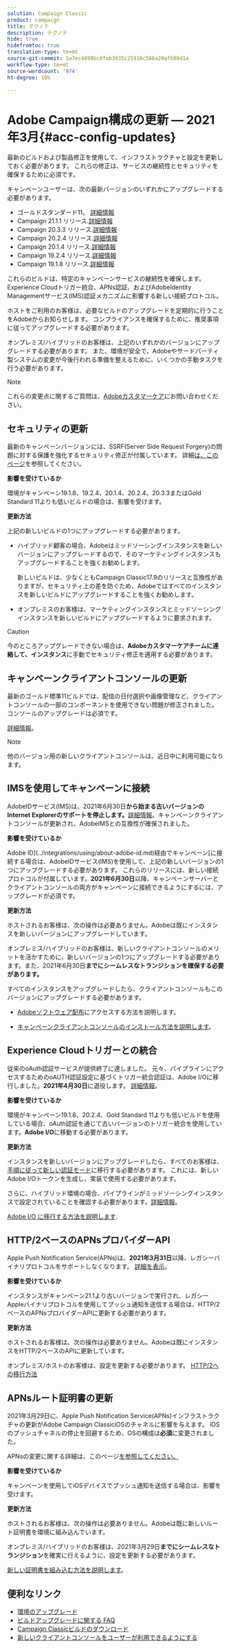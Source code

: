 ```yaml
---
solution: Campaign Classic
product: campaign
title: テクノテ
description: テクノテ
hide: true
hidefromtoc: true
translation-type: tm+mt
source-git-commit: 1a7ec4899bc0fab3935c25918c586a20afb88d1a
workflow-type: tm+mt
source-wordcount: '974'
ht-degree: 10%

---
```



# Adobe Campaign構成の更新 — 2021年3月{#acc-config-updates}

最新のビルドおよび製品修正を使用して、インフラストラクチャと設定を更新しておく必要があります。 これらの修正は、サービスの継続性とセキュリティを確保するために必須です。

キャンペーンユーザーは、次の最新バージョンのいずれかにアップグレードする必要があります。

* ゴールドスタンダード11。 [詳細情報](../rn/using/gold-standard.md)
* Campaign 21.1.1 リリース.[詳細情報](../rn/using/latest-release.md)
* Campaign 20.3.3 リリース.[詳細情報](../rn/using/release--20-3.md)
* Campaign 20.2.4 リリース.[詳細情報](../rn/using/release--20-2.md)
* Campaign 20.1.4 リリース.[詳細情報](../rn/using/release--20-1.md)
* Campaign 19.2.4 リリース.[詳細情報](../rn/using/release--19-2.md)
* Campaign 19.1.8 リリース.[詳細情報](../rn/using/release--19-1.md)

これらのビルドは、特定のキャンペーンサービスの継続性を確保します。Experience Cloudトリガー統合、APNs認証、およびAdobeIdentity Managementサービス(IMS)認証メカニズムに影響する新しい接続プロトコル。

ホストをご利用のお客様は、必要なビルドのアップグレードを定期的に行うことをAdobeからお知らせします。 コンプライアンスを確保するために、推奨事項に従ってアップグレードする必要があります。

オンプレミス/ハイブリッドのお客様は、上記のいずれかのバージョンにアップグレードする必要があります。 また、環境が安全で、Adobeやサードパーティ製システムの変更が今後行われる準備を整えるために、いくつかの手動タスクを行う必要があります。

>[!NOTE]
>
>これらの変更点に関するご質問は、[Adobeカスタマーケア](https://helpx.adobe.com/jp/enterprise/admin-guide.html/enterprise/using/support-for-experience-cloud.ug.html)にお問い合わせください。

## セキュリティの更新

最新のキャンペーンバージョンには、SSRF(Server Side Request Forgery)の問題に対する保護を強化するセキュリティ修正が付属しています。 詳細[は、このページ](https://helpx.adobe.com/jp/security/products/campaign/apsb21-04.html)を参照してください。

**影響を受けているか**

環境がキャンペーン19.1.8、19.2.4、20.1.4、20.2.4、20.3.3またはGold Standard 11よりも低いビルドの場合は、影響を受けます。

**更新方法**

上記の新しいビルドの1つにアップグレードする必要があります。

* ハイブリッド顧客の場合、Adobeはミッドソーシングインスタンスを新しいバージョンにアップグレードするので、そのマーケティングインスタンスもアップグレードすることを強くお勧めします。

   新しいビルドは、少なくともCampaign Classic17.9のリリースと互換性がありますが、セキュリティ上の差を防ぐため、Adobeではすべてのインスタンスを新しいビルドにアップグレードすることを強くお勧めします。 

* オンプレミスのお客様は、マーケティングインスタンスとミッドソーシングインスタンスを新しいビルドにアップグレードするように要求されます。

>[!CAUTION]
>
>今のところアップグレードできない場合は、**Adobeカスタマーケアチームに連絡して、インスタンス**&#x200B;に手動でセキュリティ修正を適用する必要があります。


## キャンペーンクライアントコンソールの更新

最新のゴールド標準11ビルドでは、配信の日付選択や画像管理など、クライアントコンソールの一部のコンポーネントを使用できない問題が修正されました。 コンソールのアップグレードは必須です。

[詳細情報](../rn/using/gold-standard.md)。

>[!NOTE]
>
>他のバージョン用の新しいクライアントコンソールは、近日中に利用可能になります。

## IMSを使用してキャンペーンに接続

AdobeIDサービス(IMS)は、2021年6月30日&#x200B;**から始まる古いバージョンのInternet Explorerのサポートを停止します。**[詳細情報](https://helpx.adobe.com/x-productkb/global/update-operating-system-and-browser.html)。キャンペーンクライアントコンソールが更新され、AdobeIMSとの互換性が確保されました。

**影響を受けているか**

Adobe ID](../integrations/using/about-adobe-id.md)経由でキャンペーン[に接続する場合は、AdobeIDサービス(IMS)を使用して、上記の新しいバージョンの1つにアップグレードする必要があります。 これらのリリースには、新しい接続プロトコルが付属しています。**2021年6月30日**&#x200B;以降、キャンペーンサーバーとクライアントコンソールの両方がキャンペーンに接続できるようにするには、アップグレードが必須です。

**更新方法**

ホストされるお客様は、次の操作は必要ありません。Adobeは既にインスタンスを新しいバージョンにアップグレードしています。

オンプレミス/ハイブリッドのお客様は、新しいクライアントコンソールのメリットを活かすために、新しいバージョンの1つにアップグレードする必要があります。また、2021年6月30日&#x200B;**までにシームレスなトランジションを確保する必要があります。**

すべてのインスタンスをアップグレードしたら、クライアントコンソールもこのバージョンにアップグレードする必要があります。

* [Adobeソフトウェア配布](https://experienceleague.adobe.com/docs/experience-cloud/software-distribution/home.html?lang=en)にアクセスする方法を説明します。

* [キャンペーンクライアントコンソールのインストール方法を説明します](../installation/using/installing-the-client-console.md)。

## Experience Cloudトリガーとの統合

従来のoAuth認証サービスが提供終了に達しました。 元々、パイプラインにアクセスするためのoAUTH認証設定に基づくトリガー統合認証は、Adobe I/Oに移行しました。**2021年4月30日**&#x200B;に退役します。 [詳細情報](https://experienceleaguecommunities.adobe.com/t5/adobe-analytics-discussions/adobe-analytics-legacy-api-end-of-life-notice/td-p/385411)。

**影響を受けているか**

環境がキャンペーン19.1.8、20.2.4、Gold Standard 11よりも低いビルドを使用している場合、oAuth認証を通じて古いバージョンのトリガー統合を使用しています。**Adobe I/O**&#x200B;に移動する必要があります。

**更新方法**

インスタンスを新しいバージョンにアップグレードしたら、すべてのお客様は、[手順に従って新しい認証モード](../integrations/using/configuring-adobe-io.md)に移行する必要があります。 これには、新しいAdobe I/Oトークンを生成し、実装で使用する必要があります。  

さらに、ハイブリッド環境の場合、パイプラインがミッドソーシングインスタンスで設定されていることを確認する必要があります。[詳細情報](../integrations/using/configuring-pipeline.md)。

[Adobe I/O に移行する方法を説明します](../integrations/using/configuring-adobe-io.md).

## HTTP/2ベースのAPNsプロバイダーAPI

Apple Push Notification Service(APNs)は、**2021年3月31日**&#x200B;以降、レガシーバイナリプロトコルをサポートしなくなります。 [詳細を表示](https://developer.apple.com/news/?id=c88acm2b)。

**影響を受けているか**

インスタンスがキャンペーン21.1より古いバージョンで実行され、レガシーAppleバイナリプロトコルを使用してプッシュ通知を送信する場合は、HTTP/2ベースのAPNsプロバイダーAPIに更新する必要があります。

**更新方法**

ホストされるお客様は、次の操作は必要ありません。Adobeは既にインスタンスをHTTP/2ベースのAPIに更新しています。

オンプレミス/ホストのお客様は、設定を更新する必要があります。 [HTTP/2への移行方法](https://helpx.adobe.com/jp/campaign/kb/migrate-to-apns-http2.html)

## APNsルート証明書の更新

2021年3月29日に、Apple Push Notification Service(APNs)インフラストラクチャの更新がAdobe Campaign ClassiciOSのチャネルに影響を与えます。 iOSのプッシュチャネルの停止を回避するため、OSの構成は&#x200B;**必須**&#x200B;に変更されました。

APNsの変更に関する詳細は、このページ[を参照してください。](https://developer.apple.com/news/?id=7gx0a2lp)

**影響を受けているか**

キャンペーンを使用してiOSデバイスでプッシュ通知を送信する場合は、影響を受けます。

**更新方法**

ホストされるお客様は、次の操作は必要ありません。Adobeは既に新しいルート証明書を環境に組み込んでいます。

オンプレミス/ハイブリッドのお客様は、2021年3月29日&#x200B;**までにシームレスなトランジション**&#x200B;を確実に行えるように、設定を更新する必要があります。

[新しい証明書を組み込む方法を説明します](ios-certificate-update.md)。


## 便利なリンク

* [環境のアップグレード](../production/using/build-upgrade.md)
* [ビルドアップグレードに関する FAQ](../platform/using/faq-build-upgrade.md)
* [Campaign Classicビルドのダウンロード](https://experience.adobe.com/#/downloads/content/software-distribution/jp/campaign.html)
* [新しいクライアントコンソールをユーザーが利用できるようにする](../installation/using/client-console-availability-for-windows.md)
